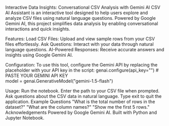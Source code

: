 Interactive Data Insights: Conversational CSV Analysis with Gemini AI
CSV AI Assistant is an interactive tool designed to help users explore and analyze CSV files using natural language questions. Powered by Google Gemini AI, this project simplifies data analysis by enabling conversational interactions and quick insights.

Features:
Load CSV Files: Upload and view sample rows from your CSV files effortlessly.
Ask Questions: Interact with your data through natural language questions.
AI-Powered Responses: Receive accurate answers and insights using Google Gemini AI.

Configuration:
To use this tool, configure the Gemini API by replacing the placeholder with your API key in the script:
genai.configure(api_key="")  # PASTE YOUR GEMINI API KEY  
model = genai.GenerativeModel("gemini-1.5-flash")  

Usage:
Run the notebook.
Enter the path to your CSV file when prompted.
Ask questions about the CSV data in natural language.
Type exit to quit the application.
Example Questions
"What is the total number of rows in the dataset?"
"What are the column names?"
"Show me the first 5 rows."
Acknowledgements
Powered by Google Gemini AI.
Built with Python and Jupyter Notebook.












